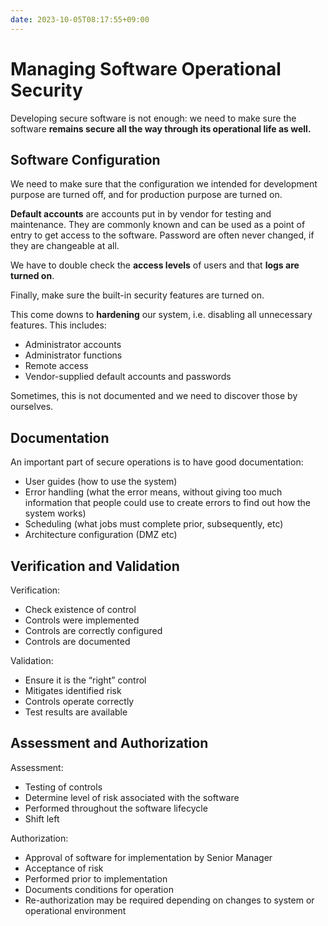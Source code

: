 ```yaml
---
date: 2023-10-05T08:17:55+09:00
---
```


# Managing Software Operational Security

Developing secure software is not enough: we need to make sure the software
**remains secure all the way through its operational life as well.**

## Software Configuration

We need to make sure that the configuration we intended for development purpose
are turned off, and for production purpose are turned on.

**Default accounts** are accounts put in by vendor for testing and maintenance.
They are commonly known and can be used as a point of entry to get access to the
software. Password are often never changed, if they are changeable at all.

We have to double check the **access levels** of users and that **logs are
turned on**.

Finally, make sure the built-in security features are turned on.

This come downs to **hardening** our system, i.e. disabling all unnecessary
features. This includes:

-   Administrator accounts
-   Administrator functions
-   Remote access
-   Vendor-supplied default accounts and passwords

Sometimes, this is not documented and we need to discover those by ourselves.

## Documentation

An important part of secure operations is to have good documentation:

-   User guides (how to use the system)
-   Error handling (what the error means, without giving too much information
    that people could use to create errors to find out how the system works)
-   Scheduling (what jobs must complete prior, subsequently, etc)
-   Architecture configuration (DMZ etc)

## Verification and Validation

Verification:

-   Check existence of control
-   Controls were implemented
-   Controls are correctly configured
-   Controls are documented

Validation:

-   Ensure it is the “right” control
-   Mitigates identified risk
-   Controls operate correctly
-   Test results are available

## Assessment and Authorization

Assessment:

-   Testing of controls
-   Determine level of risk associated with the software
-   Performed throughout the software lifecycle
-   Shift left

Authorization:

-   Approval of software for implementation by Senior Manager
-   Acceptance of risk
-   Performed prior to implementation
-   Documents conditions for operation
-   Re-authorization may be required depending on changes to system or
    operational environment
